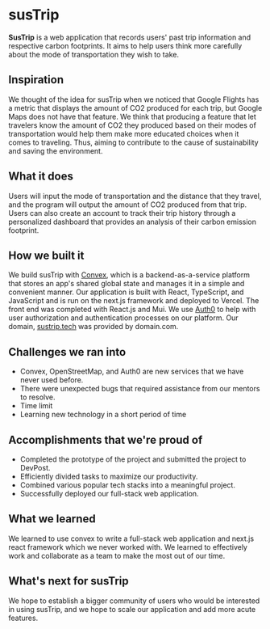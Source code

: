 # susTrip

**SusTrip** is a web application that records users' past trip information and respective carbon footprints. It aims to help users think more carefully about the mode of transportation they wish to take.

## Inspiration

We thought of the idea for susTrip when we noticed that Google Flights has a metric that displays the amount of CO2 produced for each trip, but Google Maps does not have that feature. We think that producing a feature that let travelers know the amount of CO2 they produced based on their modes of transportation would help them make more educated choices when it comes to traveling. Thus, aiming to contribute to the cause of sustainability and saving the environment.

## What it does

Users will input the mode of transportation and the distance that they travel, and the program will output the amount of CO2 produced from that trip. Users can also create an account to track their trip history through a personalized dashboard that provides an analysis of their carbon emission footprint. 

## How we built it

We build susTrip with [Convex](https://www.convex.dev/), which is a backend-as-a-service platform that stores an app's shared global state and manages it in a simple and convenient manner. Our application is built with React, TypeScript, and JavaScript and is run on the next.js framework and deployed to Vercel. The front end was completed with React.js and Mui. We use [Auth0](http://auth0.com/) to help with user authorization and authentication processes on our platform. Our domain, [sustrip.tech](https://www.sustrip.tech/) was provided by domain.com.

## Challenges we ran into

* Convex, OpenStreetMap, and Auth0 are new services that we have never used before. 
* There were unexpected bugs that required assistance from our mentors to resolve.
* Time limit
* Learning new technology in a short period of time

## Accomplishments that we're proud of

* Completed the prototype of the project and submitted the project to DevPost.
* Efficiently divided tasks to maximize our productivity.
* Combined various popular tech stacks into a meaningful project.
* Successfully deployed our full-stack web application.

## What we learned

We learned to use convex to write a full-stack web application and next.js react framework which we never worked with. We learned to effectively work and collaborate as a team to make the most out of our time.

## What's next for susTrip
We hope to establish a bigger community of users who would be interested in using susTrip, and we hope to scale our application and add more acute features.
